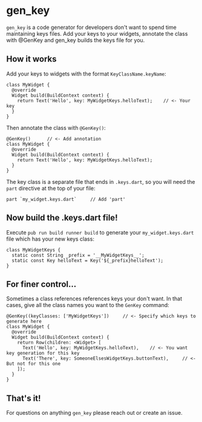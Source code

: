 # gen_key

`gen_key` is a code generator for developers don't want to spend time maintaining keys files. Add your keys to your widgets, annotate the class with @GenKey and gen_key builds the keys file for you.

## How it works

Add your keys to widgets with the format `KeyClassName.keyName`:

    class MyWidget {
      @override
      Widget build(BuildContext context) {
        return Text('Hello', key: MyWidgetKeys.helloText);    // <- Your key
      }
    }

Then annotate the class with `@GenKey()`:

    @GenKey()      // <- Add annotation
    class MyWidget {
      @override
      Widget build(BuildContext context) {
        return Text('Hello', key: MyWidgetKeys.helloText);
      }
    }

The key class is a separate file that ends in `.keys.dart`, so you will need the `part` directive at the top of your file:

    part `my_widget.keys.dart`     // Add 'part'

## Now build the .keys.dart file!

Execute `pub run build runner build` to generate your `my_widget.keys.dart` file which has your new keys class:

    class MyWidgetKeys {
      static const String _prefix = '__MyWidgetKeys__';
      static const Key helloText = Key('${_prefix}helloText');
    }

## For finer control...

Sometimes a class references references keys your don't want. In that cases, give all the class names you want to the `GenKey` command:

    @GenKey((keyClasses: ['MyWidgetKeys'])     // <- Specify which keys to generate here
    class MyWidget {
      @override
      Widget build(BuildContext context) {
        return Row(children: <Widget> [
          Text('Hello', key: MyWidgetKeys.helloText),    // <- You want key generation for this key
          Text('There', key: SomeoneElsesWidgetKeys.buttonText),     // <- But not for this one
        ]);
      }
    }

## That's it!

For questions on anything `gen_key` please reach out or create an issue.



